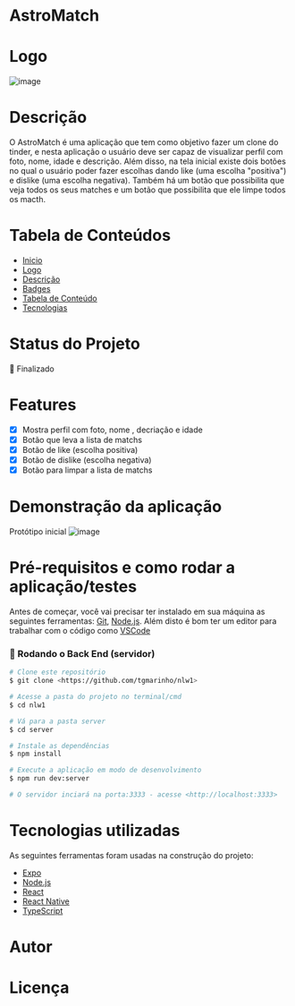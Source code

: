 # AstroMatch

# Logo 
![image](https://user-images.githubusercontent.com/91707433/173234187-9d437f03-ee50-416f-a667-c7190b8dccb9.png)


# Descrição
O AstroMatch é uma aplicação que tem como objetivo fazer um clone do tinder, e nesta aplicação o usuário deve ser capaz de visualizar perfil com foto, nome, idade e descrição. Além disso, na tela inicial existe dois botões no qual o usuário poder fazer escolhas dando like (uma escolha "positiva") e dislike (uma escolha negativa).
Também há um botão que possibilita que veja todos os seus matches e um botão que possibilita que ele limpe todos os macth.


# Tabela de Conteúdos

<!--ts-->
   * [Inicio](#AstroMatch)
   * [Logo](#Logo)
   * [Descrição](#Descrição)
   * [Badges](#Badges)
   * [Tabela de Conteúdo](#Tabela-de-conteudo)
   * [Tecnologias](#tecnologias)
<!--te-->

# Status do Projeto

  🚀 Finalizado 

# Features

- [x] Mostra perfil com foto, nome , decriação e idade
- [x] Botão que leva a lista de matchs
- [x] Botão de like (escolha positiva)
- [x] Botão de dislike (escolha negativa)
- [x] Botão para limpar a lista de matchs

# Demonstração da aplicação

Protótipo inicial
![image](https://user-images.githubusercontent.com/91707433/173235885-c73588ca-a7e6-4e6e-a7dc-c90b02310985.png)

# Pré-requisitos e como rodar a aplicação/testes
Antes de começar, você vai precisar ter instalado em sua máquina as seguintes ferramentas:
[Git](https://git-scm.com), [Node.js](https://nodejs.org/en/). 
Além disto é bom ter um editor para trabalhar com o código como [VSCode](https://code.visualstudio.com/)

### 🎲 Rodando o Back End (servidor)

```bash
# Clone este repositório
$ git clone <https://github.com/tgmarinho/nlw1>

# Acesse a pasta do projeto no terminal/cmd
$ cd nlw1

# Vá para a pasta server
$ cd server

# Instale as dependências
$ npm install

# Execute a aplicação em modo de desenvolvimento
$ npm run dev:server

# O servidor inciará na porta:3333 - acesse <http://localhost:3333>
```

# Tecnologias utilizadas

As seguintes ferramentas foram usadas na construção do projeto:

- [Expo](https://expo.io/)
- [Node.js](https://nodejs.org/en/)
- [React](https://pt-br.reactjs.org/)
- [React Native](https://reactnative.dev/)
- [TypeScript](https://www.typescriptlang.org/)

# Autor
# Licença
